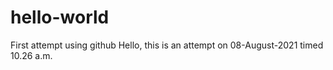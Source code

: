 # hello-world
First attempt using github
Hello, this is an attempt on 08-August-2021 timed 10.26 a.m.
